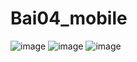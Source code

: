 # Bai04_mobile
![image](https://github.com/user-attachments/assets/e228a36b-f6ff-4374-99d1-49535ac9ab20)
![image](https://github.com/user-attachments/assets/ec4a17e0-3f0c-4dab-b429-8122ef45f7f4)
![image](https://github.com/user-attachments/assets/611b64f5-f8d7-478c-8684-70a392dcee79)

